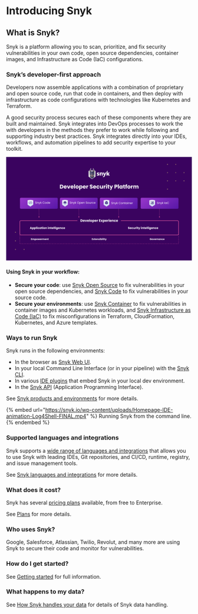 # Introducing Snyk

## What is Snyk?

Snyk is a platform allowing you to scan, prioritize, and fix security vulnerabilities in your own code, open source dependencies, container images, and Infrastructure as Code (IaC) configurations.

### Snyk’s developer-first approach

Developers now assemble applications with a combination of proprietary and open source code, run that code in containers, and then deploy with infrastructure as code configurations with technologies like Kubernetes and Terraform.&#x20;

A good security process secures each of these components where they are built and maintained. Snyk integrates into DevOps processes to work the with developers in the methods they prefer to work while following and supporting industry best practices. Snyk integrates directly into your IDEs, workflows, and automation pipelines to add security expertise to your toolkit.

![](<../.gitbook/assets/image (69).png>)

#### Using Snyk in your workflow:

* **Secure your code**: use [Snyk Open Source](../products/snyk-open-source/) to fix vulnerabilities in your open source dependencies, and [Snyk Code](../products/snyk-code/) to fix vulnerabilities in your source code.
* **Secure your environments**: use [Snyk Container](../products/snyk-container/) to fix vulnerabilities in container images and Kubernetes workloads, and [Snyk Infrastructure as Code (IaC)](../products/snyk-infrastructure-as-code/) to fix misconfigurations in Terraform, CloudFormation, Kubernetes, and Azure templates.

### Ways to run Snyk

Snyk runs in the following environments:&#x20;

* In the browser as [Snyk Web UI](../snyk-web-ui/).&#x20;
* In your local Command Line Interface (or in your pipeline) with the [Snyk CLI](https://docs.snyk.io/snyk-cli).
* In various [IDE plugins](../ide-tools/) that embed Snyk in your local dev environment.
* In the [Snyk API](https://support.snyk.io/hc/en-us/categories/360000665657-Snyk-API) (Application Programming Interface).

See [Snyk products and environments](snyk-products-and-environments.md) for more details.

{% embed url="https://snyk.io/wp-content/uploads/Homepage-IDE-animation-Log4Shell-FINAL.mp4" %}
Running Snyk from the command line.
{% endembed %}

### Supported languages and integrations

Snyk supports a [wide range of languages and integrations](snyk-languages-and-integrations.md) that allows you to use Snyk with leading IDEs, Git repositories, and CI/CD, runtime, registry, and issue management tools.

See [Snyk languages and integrations](snyk-languages-and-integrations.md) for more details.

### **What does it cost?**

Snyk has several [pricing plans](https://snyk.io/plans/) available, from free to Enterprise.

See [Plans](snyks-core-concepts/plans.md) for more details.

### **Who uses Snyk?**

Google, Salesforce, Atlassian, Twilio, Revolut, and many more are using Snyk to secure their code and monitor for vulnerabilities.

### **How do I get started?**

See [Getting started](../getting-started/) for full information.&#x20;

### What happens to my data?

See [How Snyk handles your data](https://docs.snyk.io/more-info/how-snyk-handles-your-data) for details of Snyk data handling.



